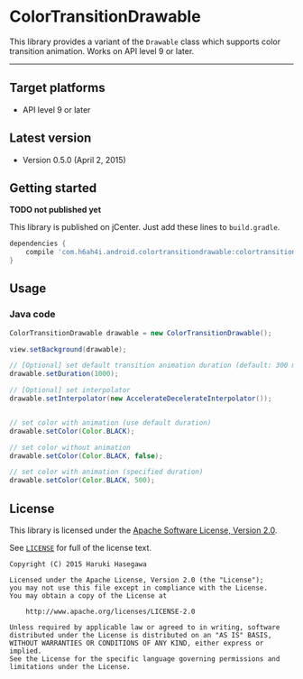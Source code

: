ColorTransitionDrawable
===============

This library provides a variant of the `Drawable` class which supports color transition animation. Works on API level 9 or later.

---

Target platforms
---

- API level 9 or later


Latest version
---

- Version 0.5.0  (April 2, 2015)

Getting started
---

**TODO not published yet**

This library is published on jCenter. Just add these lines to `build.gradle`.

```groovy
dependencies {
    compile 'com.h6ah4i.android.colortransitiondrawable:colortransitiondrawable:0.5.0'
}
```

Usage
---

### Java code

```java
ColorTransitionDrawable drawable = new ColorTransitionDrawable();

view.setBackground(drawable);

// [Optional] set default transition animation duration (default: 300 ms)
drawable.setDuration(1000);

// [Optional] set interpolator
drawable.setInterpolator(new AccelerateDecelerateInterpolator());


// set color with animation (use default duration)
drawable.setColor(Color.BLACK);

// set color without animation
drawable.setColor(Color.BLACK, false);

// set color with animation (specified duration)
drawable.setColor(Color.BLACK, 500);

```

License
---

This library is licensed under the [Apache Software License, Version 2.0](http://www.apache.org/licenses/LICENSE-2.0).

See [`LICENSE`](LICENSE) for full of the license text.

    Copyright (C) 2015 Haruki Hasegawa

    Licensed under the Apache License, Version 2.0 (the "License");
    you may not use this file except in compliance with the License.
    You may obtain a copy of the License at

        http://www.apache.org/licenses/LICENSE-2.0

    Unless required by applicable law or agreed to in writing, software
    distributed under the License is distributed on an "AS IS" BASIS,
    WITHOUT WARRANTIES OR CONDITIONS OF ANY KIND, either express or implied.
    See the License for the specific language governing permissions and
    limitations under the License.
